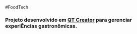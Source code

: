 #FoodTech
### Projeto desenvolvido em [QT Creator](http://www.qt.io) para gerenciar experiÊncias gastronômicas.
